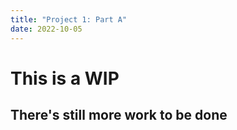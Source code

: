 ```yaml
---
title: "Project 1: Part A"
date: 2022-10-05
---
```

# This is a WIP
## There's still more work to be done
